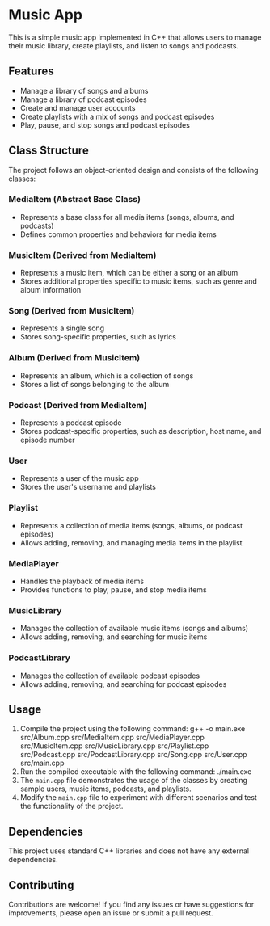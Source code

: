 # Music App

This is a simple music app implemented in C++ that allows users to manage their music library, create playlists, and listen to songs and podcasts.

## Features

- Manage a library of songs and albums
- Manage a library of podcast episodes
- Create and manage user accounts
- Create playlists with a mix of songs and podcast episodes
- Play, pause, and stop songs and podcast episodes

## Class Structure

The project follows an object-oriented design and consists of the following classes:

### MediaItem (Abstract Base Class)

- Represents a base class for all media items (songs, albums, and podcasts)
- Defines common properties and behaviors for media items

### MusicItem (Derived from MediaItem)

- Represents a music item, which can be either a song or an album
- Stores additional properties specific to music items, such as genre and album information

### Song (Derived from MusicItem)

- Represents a single song
- Stores song-specific properties, such as lyrics

### Album (Derived from MusicItem)

- Represents an album, which is a collection of songs
- Stores a list of songs belonging to the album

### Podcast (Derived from MediaItem)

- Represents a podcast episode
- Stores podcast-specific properties, such as description, host name, and episode number

### User

- Represents a user of the music app
- Stores the user's username and playlists

### Playlist

- Represents a collection of media items (songs, albums, or podcast episodes)
- Allows adding, removing, and managing media items in the playlist

### MediaPlayer

- Handles the playback of media items
- Provides functions to play, pause, and stop media items

### MusicLibrary

- Manages the collection of available music items (songs and albums)
- Allows adding, removing, and searching for music items

### PodcastLibrary

- Manages the collection of available podcast episodes
- Allows adding, removing, and searching for podcast episodes

## Usage

1. Compile the project using the following command: g++ -o main.exe src/Album.cpp src/MediaItem.cpp src/MediaPlayer.cpp src/MusicItem.cpp src/MusicLibrary.cpp src/Playlist.cpp src/Podcast.cpp src/PodcastLibrary.cpp src/Song.cpp src/User.cpp src/main.cpp
2. Run the compiled executable with the following command: ./main.exe
3. The `main.cpp` file demonstrates the usage of the classes by creating sample users, music items, podcasts, and playlists.
4. Modify the `main.cpp` file to experiment with different scenarios and test the functionality of the project.

## Dependencies

This project uses standard C++ libraries and does not have any external dependencies.

## Contributing

Contributions are welcome! If you find any issues or have suggestions for improvements, please open an issue or submit a pull request.
